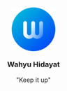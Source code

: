 <h3 align="center">
  <img alt="logo" src="https://raw.githubusercontent.com/WahyuHidayattz/statistika-tools/main/art/wahyu.png" width="100">
  <p>
  Wahyu Hidayat
  </p>
</h3>

<p align="center">
  "Keep it up"
</p>
